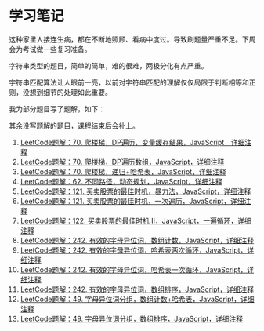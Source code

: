 # 学习笔记

这种家里人接连生病，都在不断地照顾、看病中度过。导致刷题量严重不足。下周会为考试做一些复习准备。

字符串类型的题目，简单的简单，难的很难，两极分化有点严重。

字符串匹配算法让人眼前一亮，以前对字符串匹配的理解仅仅局限于判断相等和正则，没想到细节的处理如此重要。

我为部分题目写了题解，如下：

其余没写题解的题目，课程结束后会补上。

1. [LeetCode题解：70. 爬楼梯，DP遍历，变量缓存结果，JavaScript，详细注释](https://leetcode-cn.com/problems/climbing-stairs/solution/70-pa-lou-ti-dpbian-li-bian-liang-huan-cun-jie-guo)
2. [LeetCode题解：70. 爬楼梯，DP遍历数组，JavaScript，详细注释](https://leetcode-cn.com/problems/climbing-stairs/solution/70-pa-lou-ti-dpbian-li-shu-zu-javascriptxiang-xi-z)
3. [LeetCode题解：70. 爬楼梯，递归+哈希表，JavaScript，详细注释](https://leetcode-cn.com/problems/climbing-stairs/solution/70-pa-lou-ti-di-gui-ha-xi-biao-javascriptxiang-xi-)
4. [LeetCode题解：62. 不同路径，动态规划，JavaScript，详细注释](https://leetcode-cn.com/problems/unique-paths/solution/leetcodeti-jie-62-bu-tong-lu-jing-dong-t-5p7s)
5. [LeetCode题解：121. 买卖股票的最佳时机，暴力法，JavaScript，详细注释](https://leetcode-cn.com/problems/best-time-to-buy-and-sell-stock/solution/leetcodeti-jie-121-mai-mai-gu-piao-de-zui-jia-sh-2)
6. [LeetCode题解：121. 买卖股票的最佳时机，一次遍历，JavaScript，详细注释](https://leetcode-cn.com/problems/best-time-to-buy-and-sell-stock/solution/leetcodeti-jie-121-mai-mai-gu-piao-de-zui-jia-shi-)
7. [LeetCode题解：122. 买卖股票的最佳时机 II，JavaScript，一遍循环，详细注释](https://leetcode-cn.com/problems/best-time-to-buy-and-sell-stock-ii/solution/122-mai-mai-gu-piao-de-zui-jia-shi-ji-iijavascript)
8. [LeetCode题解：242. 有效的字母异位词，数组计数，JavaScript，详细注释](https://leetcode-cn.com/problems/valid-anagram/solution/leetcodeti-jie-242-you-xiao-de-zi-mu-yi-wei-ci-s-2)
9. [LeetCode题解：242. 有效的字母异位词，哈希表两次循环，JavaScript，详细注释](https://leetcode-cn.com/problems/valid-anagram/solution/leetcodeti-jie-242-you-xiao-de-zi-mu-yi-wei-ci-h-2)
10. [LeetCode题解：242. 有效的字母异位词，哈希表一次循环，JavaScript，详细注释](https://leetcode-cn.com/problems/valid-anagram/solution/leetcodeti-jie-242-you-xiao-de-zi-mu-yi-wei-ci-ha-)
11. [LeetCode题解：242. 有效的字母异位词，数组排序，JavaScript，详细注释](https://leetcode-cn.com/problems/valid-anagram/solution/leetcodeti-jie-242-you-xiao-de-zi-mu-yi-wei-ci-shu)
12. [LeetCode题解：49. 字母异位词分组，数组计数+哈希表，JavaScript，详细注释](https://leetcode-cn.com/problems/group-anagrams/solution/leetcodeti-jie-49-zi-mu-yi-wei-ci-fen-zu-shu-zu-ji)
13. [LeetCode题解：49. 字母异位词分组，数组排序，JavaScript，详细注释](https://leetcode-cn.com/problems/group-anagrams/solution/leetcodeti-jie-49-zi-mu-yi-wei-ci-fen-zu-shu-zu-pa)
